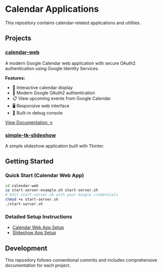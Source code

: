 # Calendar Applications

This repository contains calendar-related applications and utilities.

## Projects

### [calendar-web](./calendar-web/)
A modern Google Calendar web application with secure OAuth2 authentication using Google Identity Services.

**Features:**
- 📅 Interactive calendar display
- 🔐 Modern Google OAuth2 authentication  
- 📋 View upcoming events from Google Calendar
- 🖥️ Responsive web interface
- 🐛 Built-in debug console

[View Documentation →](./calendar-web/README.md)

### [simple-tk-slideshow](./simple-tk-slideshow/)
A simple slideshow application built with Tkinter.

## Getting Started

### Quick Start (Calendar Web App)
```bash
cd calendar-web
cp start-server-example.sh start-server.sh
# Edit start-server.sh with your Google credentials
chmod +x start-server.sh
./start-server.sh
```

### Detailed Setup Instructions
- [Calendar Web App Setup](./calendar-web/README.md)
- [Slideshow App Setup](./simple-tk-slideshow/README.md)

## Development

This repository follows conventional commits and includes comprehensive documentation for each project.